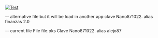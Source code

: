 [![Test](https://github.com/nano871022/Finances/actions/workflows/test.yml/badge.svg?branch=master)](https://github.com/nano871022/Finances/actions/workflows/test.yml)

-- alternative file but it will be load in another app
clave Nano871022.
alias finanzas 2.0


-- current file 
File file.pks
Clave Nano871022.
alias alejo87

